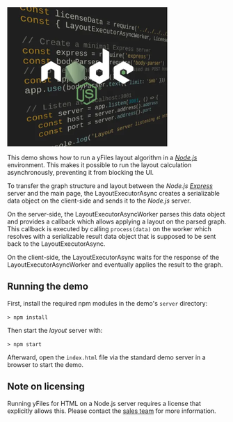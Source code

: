 <!--
 //////////////////////////////////////////////////////////////////////////////
 // @license
 // This file is part of yFiles for HTML.
 // Use is subject to license terms.
 //
 // Copyright (c) by yWorks GmbH, Vor dem Kreuzberg 28,
 // 72070 Tuebingen, Germany. All rights reserved.
 //
 //////////////////////////////////////////////////////////////////////////////
-->
<img src="../../../doc/demo-thumbnails/nodejs.webp" alt="demo-thumbnail" height="320"/>

This demo shows how to run a yFiles layout algorithm in a _[Node.js](https://nodejs.org/)_ environment. This makes it possible to run the layout calculation asynchronously, preventing it from blocking the UI.

To transfer the graph structure and layout between the _Node.js_ _[Express](https://expressjs.com/)_ server and the main page, the LayoutExecutorAsync creates a serializable data object on the client-side and sends it to the _Node.js_ server.

On the server-side, the LayoutExecutorAsyncWorker parses this data object and provides a callback which allows applying a layout on the parsed graph. This callback is executed by calling `process(data)` on the worker which resolves with a serializable result data object that is supposed to be sent back to the LayoutExecutorAsync.

On the client-side, the LayoutExecutorAsync waits for the response of the LayoutExecutorAsyncWorker and eventually applies the result to the graph.

## Running the demo

First, install the required npm modules in the demo's `server` directory:

`> npm install`

Then start the _layout_ server with:

`> npm start`

Afterward, open the `index.html` file via the standard demo server in a browser to start the demo.

## Note on licensing

Running yFiles for HTML on a Node.js server requires a license that explicitly allows this. Please contact the [sales team](mailto:sales@yworks.com) for more information.

